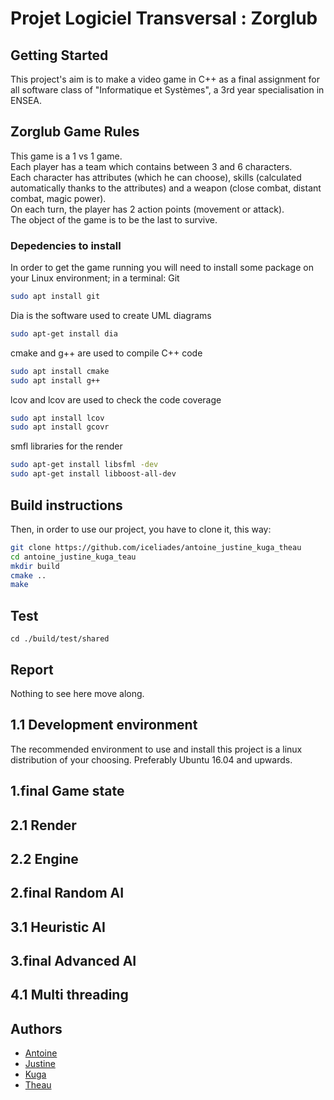 # Projet Logiciel Transversal : Zorglub

## Getting Started

This project's aim is to make a video game in C++ as a final assignment for all software class of "Informatique et Systèmes", a 3rd year specialisation in ENSEA.

## Zorglub Game Rules

This game is a 1 vs 1 game.  
Each player has a team which contains between 3 and 6 characters.  
Each character has attributes (which he can choose), skills (calculated automatically thanks to the attributes) and a weapon (close combat, distant combat, magic power).  
On each turn, the player has 2 action points (movement or attack).  
The object of the game is to be the last to survive.


### Depedencies to install
In order to get the game running  you will need to install some package on your Linux environment; in a terminal:
Git 
```bash
sudo apt install git
```
Dia is the software used to create UML diagrams

```bash
sudo apt-get install dia
```
cmake and g++ are used to compile C++ code

```bash
sudo apt install cmake
sudo apt install g++
```

lcov and lcov are used to check the code coverage
```bash
sudo apt install lcov
sudo apt install gcovr
```

smfl libraries for the render

```bash
sudo apt-get install libsfml -dev
sudo apt-get install libboost-all-dev
```



## Build instructions
Then, in order to use our project, you have to clone it, this way:

```bash
git clone https://github.com/iceliades/antoine_justine_kuga_theau
cd antoine_justine_kuga_teau
mkdir build
cmake ..
make
```
## Test
```
cd ./build/test/shared
```

## Report

Nothing to see here move along.

## 1.1 Development environment
The recommended environment to use and install this project is a linux distribution of your choosing. Preferably Ubuntu 16.04 and upwards.

## 1.final Game state

## 2.1 Render

## 2.2 Engine

## 2.final Random AI

## 3.1 Heuristic AI

## 3.final Advanced AI

## 4.1 Multi threading

## Authors

* [Antoine](www.linkedin.com/in/antoine-montmaur-918936175)
* [Justine](www.linkedin.com/in/justine-charlet-0512 )
* [Kuga](https://github.com/Kuga23/)
* [Theau](https://github.com/iceliades/)

